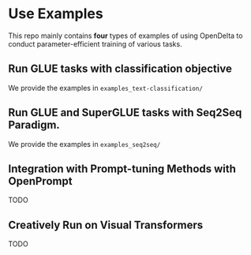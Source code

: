 # Use Examples

This repo mainly contains **four** types of examples of using OpenDelta to conduct parameter-efficient training of various tasks.


## Run GLUE tasks with classification objective
We provide the examples in `examples_text-classification/`

## Run GLUE and SuperGLUE tasks with Seq2Seq Paradigm.
We provide the examples in `examples_seq2seq/`
## Integration with Prompt-tuning Methods with OpenPrompt

TODO

## Creatively Run on Visual Transformers

TODO
